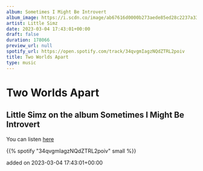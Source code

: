 ```yaml
---
album: Sometimes I Might Be Introvert
album_image: https://i.scdn.co/image/ab67616d0000b273aede85ed28c2237a33b63dba
artist: Little Simz
date: 2023-03-04 17:43:01+00:00
draft: false
duration: 178066
preview_url: null
spotify_url: https://open.spotify.com/track/34qvgmIagzNQdZTRL2poiv
title: Two Worlds Apart
type: music
---
```



# Two Worlds Apart

## Little Simz on the album Sometimes I Might Be Introvert

You can listen [here](https://open.spotify.com/track/34qvgmIagzNQdZTRL2poiv)

{{% spotify "34qvgmIagzNQdZTRL2poiv" small %}}

added on 2023-03-04 17:43:01+00:00